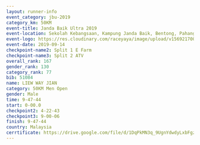 ```yaml
---
layout: runner-info 
event_category: jbu-2019 
category_km: 50KM 
event-title: Janda Baik Ultra 2019
event-location: Sekolah Kebangsaan, Kampung Janda Baik, Bentong, Pahang, Malaysia 
event-logo: https://res.cloudinary.com/raceyaya/image/upload/v1569217009/logo/janda-baik_vch1pc.jpg 
event-date: 2019-09-14 
checkpoint-name2: Split 1 E Farm 
checkpoint-name3: Split 2 ATV 
overall_rank: 167
gender_rank: 130
category_rank: 77
bib: 51084
name: LIEW WAY JIAN
category: 50KM Men Open
gender: Male
time: 9-47-44
start: 0-00.0
checkpoint2: 4-22-43
checkpoint3: 9-00-06
finish: 9-47-44
country: Malaysia
cerrtificate: https://drive.google.com/file/d/1DqPkMN3q_9UgnYdwdyLxbFgzV9GLu6jA/view?usp=sharing
---
```

